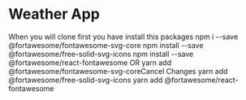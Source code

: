 #  Weather App

When you will clone first you have install this packages 
   npm i --save @fortawesome/fontawesome-svg-core
  npm install --save @fortawesome/free-solid-svg-icons
  npm install --save @fortawesome/react-fontawesome 
    OR
  yarn add @fortawesome/fontawesome-svg-coreCancel Changes
  yarn add @fortawesome/free-solid-svg-icons
  yarn add @fortawesome/react-fontawesome


